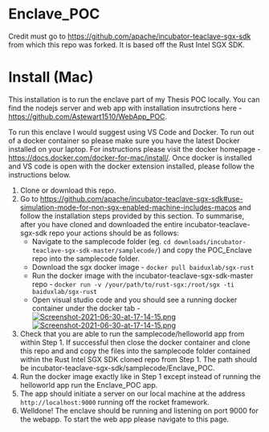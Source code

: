 # Enclave_POC

Credit must go to https://github.com/apache/incubator-teaclave-sgx-sdk from which this repo was forked. It is based off the Rust Intel SGX SDK. 

# Install (Mac)

This installation is to run the enclave part of my Thesis POC locally. You can find the nodejs server and web app with installation insutrctions here - https://github.com/Astewart1510/WebApp_POC. 

To run this enclave I would suggest using VS Code and Docker. To run out of a docker container so please make sure you have the latest Docker installed on your laptop. For instructions please visit the docker homepage - https://docs.docker.com/docker-for-mac/install/. Once docker is installed and VS code is open with the docker extension installed, please follow the instructions below. 

1. Clone or download this repo.
2. Go to https://github.com/apache/incubator-teaclave-sgx-sdk#use-simulation-mode-for-non-sgx-enabled-machine-includes-macos and follow the installation steps provided by this section. To summarise, after you have cloned and downloaded the entire incubator-teaclave-sgx-sdk repo your actions should be as follows:
    *  Navigate to the samplecode folder (eg. `cd downloads/incubator-teaclave-sgx-sdk-master/samplecode/`) and copy the POC_Enclave repo into the samplecode folder.
    * Download the sgx docker image - `docker pull baiduxlab/sgx-rust`
    * Run the docker image with the incubator-teaclave-sgx-sdk-master repo -  `docker run -v /your/path/to/rust-sgx:/root/sgx -ti baiduxlab/sgx-rust`
    * Open visual studio code and you should see a running docker container under the docker tab - 
    [![Screenshot-2021-06-30-at-17-14-15.png](https://i.postimg.cc/SQWjytsB/Screenshot-2021-06-30-at-17-14-15.png)](https://postimg.cc/NLjQDDRD)
    [![Screenshot-2021-06-30-at-17-14-15.png](https://i.postimg.cc/v86f5zmh/Screenshot-2021-06-30-at-17-14-15.png)](https://postimg.cc/t7psjFWn)
3. Check that you are able to run the samplecode/helloworld app from within Step 1. If successful then close the docker container and clone this repo and and copy the files into the samplecode folder contained within the Rust Intel SGX SDK cloned repo from Step 1. The path should be incubator-teaclave-sgx-sdk/samplecode/Enclave_POC. 
4. Run the docker image exactly like in Step 1 except instead of running the helloworld app run the Enclave_POC app. 
5. The app should initiate a server on our local machine at the address `http://localhost:9000` running off the rocket framework. 
6. Welldone! The enclave should be running and listening on port 9000 for the webapp. To start the web app please navigate to this page. 
